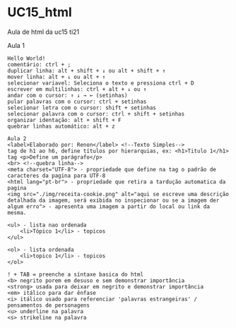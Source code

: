 # UC15_html
Aula de html da uc15 ti21

<!DOCTYPE html>
<!-- <html lang="pt-br">  -->

<head>
    <meta charset="UTF-8"> <!--define o padrão de caractéres comumente usado no BR-->
    <title>Comandos HTML</title> <!--Nome da pagina-->
</head>


<body>
    Aula 1

    Hello World!
    comentário: ctrl + ;
    duplicar linha: alt + shift + ↓ ou alt + shift + ↑
    mover linha: alt + ↓ ou alt + ↑
    selecionar variavel: Seleciona o texto e pressiona ctrl + D
    escrever em multilinhas: ctrl + alt + ↓ ou ↑
    andar com o cursor: ↑ ↓ → ← (setinhas)
    pular palavras com o cursor: ctrl + setinhas
    selecionar letra com o cursor: shift + setinhas
    selecionar palavra com o cursor: ctrl + shift + setinhas
    organizar identação: alt + shift + F
    quebrar linhas automático: alt + z

    Aula 2
    <label>Elaborado por: Renon</label> <!--Texto Simples-->
    tag de h1 ao h6, define títulos por hierarquias, ex: <h1>Titulo 1</h1>
    tag <p>Define um parágrafo</p>
    <br> <!--quebra linha-->
    <meta charset="UTF-8"> - propriedade que define na tag o padrão de caracteres da pagina para UTF-8
    <html lang="pt-br"> - propriedade que retira a tardução automatica da pagina
    <img src="./img/receita-cookie.png" alt="aqui se escreve uma descrição detalhada da imagem, será exibida no inspecionar ou se a imagem der algum erro"> - apresenta uma imagem a partir do local ou link da mesma.

    <ul> - lista nao ordenada
        <li>Tópico 1</li> - topicos
    </ul>

    <ol> - lista ordenada
        <li>topico 1</li> - topicos
    </ol>

    ! + TAB = preenche a síntaxe basica do html
    <b> negrito porem em desuso e sem demonstrar importância
    <strong> usada para deixar em negrito e demonstrar importância
    <em> itálico para dar ênfase 
    <i> itálico usado para referenciar 'palavras estrangeiras' / pensamentos de personagens
    <u> underline na palavra
    <s> strikeline na palavra
    

</body>